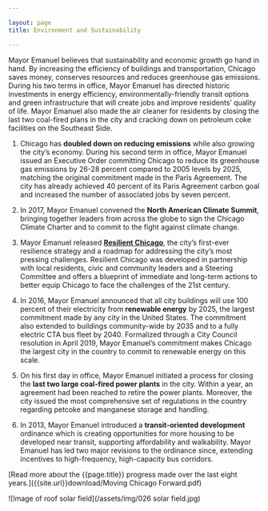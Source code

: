 ```yaml
---

layout: page
title: Environment and Sustainability

---
```


Mayor Emanuel believes that sustainability and economic growth go hand in hand. By increasing the efficiency of buildings and transportation, Chicago saves money, conserves resources and reduces greenhouse gas emissions. During his two terms in office, Mayor Emanuel has directed historic investments in energy efficiency, environmentally-friendly transit options and green infrastructure that will create jobs and improve residents’ quality of life. Mayor Emanuel also made the air cleaner for residents by closing the last two coal-fired plans in the city and cracking down on petroleum coke facilities on the Southeast Side.

1. Chicago has **doubled down on reducing emissions** while also growing the city’s economy. During his second term in office, Mayor Emanuel issued an Executive Order committing Chicago to reduce its greenhouse gas emissions by 26-28 percent compared to 2005 levels by 2025, matching the original commitment made in the Paris Agreement. The city has already achieved 40 percent of its Paris Agreement carbon goal and increased the number of associated jobs by seven percent. 

1. In 2017, Mayor Emanuel convened the **North American Climate Summit**, bringing together leaders from across the globe to sign the Chicago Climate Charter and to commit to the fight against climate change.

1. Mayor Emanuel released **[Resilient Chicago](https://resilient.chicago.gov/)**, the city’s first-ever resilience strategy and a roadmap for addressing the city’s most pressing challenges. Resilient Chicago was developed in partnership with local residents, civic and community leaders and a Steering Committee and offers a blueprint of immediate and long-term actions to better equip Chicago to face the challenges of the 21st century.

1. In 2016, Mayor Emanuel announced that all city buildings will use 100 percent of their electricity from **renewable energy** by 2025, the largest commitment made by any city in the United States. The commitment also extended to buildings community-wide by 2035 and to a fully electric CTA bus fleet by 2040. Formalized through a City Council resolution in April 2019, Mayor Emanuel’s commitment makes Chicago the largest city in the country to commit to renewable energy on this scale.

1. On his first day in office, Mayor Emanuel initiated a process for closing the **last two large coal-fired power plants** in the city. Within a year, an agreement had been reached to retire the power plants. Moreover, the city issued the most comprehensive set of regulations in the country regarding petcoke and manganese storage and handling. 

1. In 2013, Mayor Emanuel introduced a **transit-oriented development** ordinance which is creating opportunities for more housing to be developed near transit, supporting affordability and walkability. Mayor Emanuel has led two major revisions to the ordinance since, extending incentives to high-frequency, high-capacity bus corridors. 

[Read more about the {{page.title}} progress made over the last eight years.]({{site.url}}download/Moving Chicago Forward.pdf)

![Image of roof solar field](/assets/img/026 solar field.jpg) 